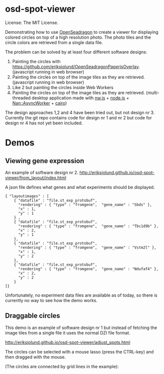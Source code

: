 # osd-spot-viewer

License: The MIT License.

Demonstrating how to use [OpenSeadragon](http://openseadragon.github.io/) to create a viewer for
displaying colored circles on top of a high resolution photo. The photo tiles and the circle colors
are retrieved from a single data file.

The problem can be solved by at least four different software designs:

1. Painting the circles with https://github.com/eriksjolund/OpenSeadragonPaperjsOverlay. (javascript running in web browser)
2. Painting the circles on top of the image tiles as they are retrieved. (javascript running in web browser)
3. Like 2 but painting the circles inside Web Workers
4. Painting the circles on top of the image tiles as they are retrieved. (multi-threaded desktop application made with [nw.js](http://nwjs.io/) + [node.js](https://nodejs.org/) + [Nan::AsyncWorker](https://github.com/nodejs/nan/blob/master/doc/asyncworker.md#api_nan_async_worker) + [cairo](https://www.cairographics.org/))

The design approaches 1,2 and 4 have been tried out, but not design nr 3.
Currently the git repo contains code for design nr 1 and nr 2 but code for design nr 4 has not yet been included.

# Demos
## Viewing gene expression
An example of software design nr 2. 
http://eriksjolund.github.io/osd-spot-viewer/from_layout/index.html

A json file defines what genes and what experiments should be displayed. 


    { "layoutimages" : [
        { "datafile" : "file.st_exp_protobuf",
          "rendering" : { "type" : "fromgene",  "gene_name" : "Sbds" },
          "x" : 1,
          "y" : 1
        } ,
        { "datafile" : "file.st_exp_protobuf",
          "rendering" : { "type" : "fromgene",  "gene_name" : "Tbc1d9b" },
          "x" : 2,
          "y" : 1
        },
        { "datafile" : "file.st_exp_protobuf",
          "rendering" : { "type" : "fromgene",  "gene_name" : "Vstm2l" },
          "x" : 1,
          "y" : 2
        },
        { "datafile" : "file.st_exp_protobuf",
          "rendering" : { "type" : "fromgene",  "gene_name" : "Ndufaf4" },
          "x" : 2,
          "y" : 2
        }
    ]}

Unfortunately, no experiment data files are available as of today, so there is currently no way to see how the demo works.

## Draggable circles
This demo is an example of software design nr 1 but instead of fetching the image tiles from a single file it uses the normal DZI file format.

http://eriksjolund.github.io/osd-spot-viewer/adjust_spots.html

The circles can be selected with a mouse lasso (press the CTRL-key) and then dragged
with the mouse.

(The circles are connected by grid lines in the example):
